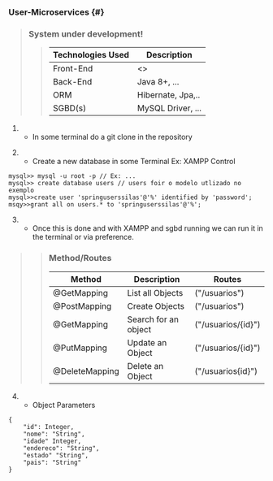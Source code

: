  ### User-Microservices {#}
>
> ### System under development!  
>
>>
>> | Technologies Used | Description |
>> | ----------- | ----------- |
>> | Front-End | <<?????>> |
>> | Back-End  | Java 8+, ... |  
>> | ORM       | Hibernate, Jpa,.. |  
>> | SGBD(s)   | MySQL Driver, ... |
> 
>>
1. - In some terminal do a git clone in the repository  
>  
>
2. - Create a new database in some Terminal Ex: XAMPP Control
```
mysql>> mysql -u root -p // Ex: ...
mysql>> create database users // users foir o modelo utlizado no exemplo  
mysql>>create user 'springuserssilas'@'%' identified by 'password';
msqy>>grant all on users.* to 'springuserssilas'@'%';
```
3. - Once this is done and with XAMPP and sgbd running we can run it in the terminal or via preference.
>
>> ### Method/Routes
>> | Method | Description | Routes |
>> | ----------- | ----------- | ----------- |
>> | @GetMapping  | List all Objects | ("/usuarios") |
>> | @PostMapping | Create Objects   | ("/usuarios") |
>> | @GetMapping  | Search for an object | ("/usuarios/{id}") | 
>> | @PutMapping  | Update an Object |  ("/usuarios/{id}") |
>> | @DeleteMapping | Delete an Object | ("/usuarios{id}") | 
>
4. - Object Parameters
```
{
    "id": Integer,
    "nome": "String",
    "idade" Integer,
    "endereco": "String",
    "estado" "String",
    "pais": "String"
}
```

